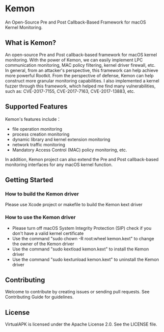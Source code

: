 # Kemon
An Open-Source Pre and Post Callback-Based Framework for macOS Kernel Monitoring.

## What is Kemon?
An open-source Pre and Post callback-based framework for macOS kernel monitoring.
With the power of Kemon, we can easily implement LPC communication monitoring, MAC policy filtering, kernel driver firewall, etc. In general, from an attacker's perspective, this framework can help achieve more powerful Rootkit. From the perspective of defense, Kemon can help construct more granular monitoring capabilities. I also implemented a kernel fuzzer through this framework, which helped me find many vulnerabilities, such as: CVE-2017-7155, CVE-2017-7163, CVE-2017-13883, etc.

## Supported Features
Kemon's features include：
- file operation monitoring
- process creation monitoring
- dynamic library and kernel extension monitoring
- network traffic monitoring
- Mandatory Access Control (MAC) policy monitoring, etc.

In addition, Kemon project can also extend the Pre and Post callback-based monitoring interfaces for any macOS kernel function.

## Getting Started
### How to build the Kemon driver
Please use Xcode project or makefile to build the Kemon kext driver

### How to use the Kemon driver
- Please turn off macOS System Integrity Protection (SIP) check if you don't have a valid kernel certificate
- Use the command "sudo chown -R root:wheel kemon.kext" to change the owner of the Kemon driver
- Use the command "sudo kextload kemon.kext" to install the Kemon driver
- Use the command "sudo kextunload kemon.kext" to uninstall the Kemon driver


## Contributing
Welcome to contribute by creating issues or sending pull requests. See Contributing Guide for guidelines.

## License
VirtualAPK is licensed under the Apache License 2.0. See the LICENSE file.